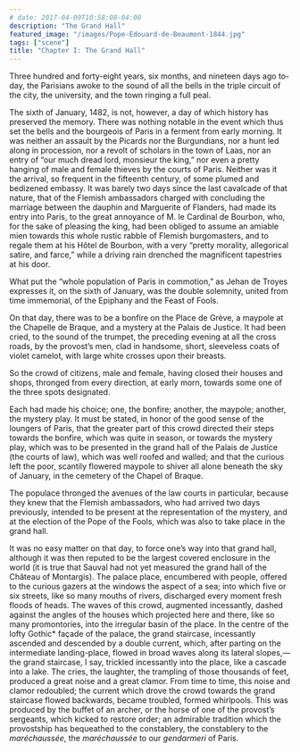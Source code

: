 ```yaml
---
# date: 2017-04-09T10:58:08-04:00
description: "The Grand Hall"
featured_image: "/images/Pope-Edouard-de-Beaumont-1844.jpg"
tags: ["scene"]
title: "Chapter I: The Grand Hall"
---
```


Three hundred and forty-eight years, six months, and nineteen days ago
to-day, the Parisians awoke to the sound of all the bells in the triple
circuit of the city, the university, and the town ringing a full peal.

The sixth of January, 1482, is not, however, a day of which history has
preserved the memory. There was nothing notable in the event which thus
set the bells and the bourgeois of Paris in a ferment from early morning.
It was neither an assault by the Picards nor the Burgundians, nor a hunt
led along in procession, nor a revolt of scholars in the town of Laas, nor
an entry of “our much dread lord, monsieur the king,” nor even a pretty
hanging of male and female thieves by the courts of Paris. Neither was it
the arrival, so frequent in the fifteenth century, of some plumed and
bedizened embassy. It was barely two days since the last cavalcade of that
nature, that of the Flemish ambassadors charged with concluding the
marriage between the dauphin and Marguerite of Flanders, had made its
entry into Paris, to the great annoyance of M. le Cardinal de Bourbon,
who, for the sake of pleasing the king, had been obliged to assume an
amiable mien towards this whole rustic rabble of Flemish burgomasters, and
to regale them at his Hôtel de Bourbon, with a very “pretty morality,
allegorical satire, and farce,” while a driving rain drenched the
magnificent tapestries at his door.

What put the “whole population of Paris in commotion,” as Jehan de Troyes
expresses it, on the sixth of January, was the double solemnity, united
from time immemorial, of the Epiphany and the Feast of Fools.

On that day, there was to be a bonfire on the Place de Grève, a maypole at
the Chapelle de Braque, and a mystery at the Palais de Justice. It had
been cried, to the sound of the trumpet, the preceding evening at all the
cross roads, by the provost’s men, clad in handsome, short, sleeveless
coats of violet camelot, with large white crosses upon their breasts.

So the crowd of citizens, male and female, having closed their houses and
shops, thronged from every direction, at early morn, towards some one of
the three spots designated.

Each had made his choice; one, the bonfire; another, the maypole; another,
the mystery play. It must be stated, in honor of the good sense of the
loungers of Paris, that the greater part of this crowd directed their
steps towards the bonfire, which was quite in season, or towards the
mystery play, which was to be presented in the grand hall of the Palais de
Justice (the courts of law), which was well roofed and walled; and that
the curious left the poor, scantily flowered maypole to shiver all alone
beneath the sky of January, in the cemetery of the Chapel of Braque.

The populace thronged the avenues of the law courts in particular, because
they knew that the Flemish ambassadors, who had arrived two days
previously, intended to be present at the representation of the mystery,
and at the election of the Pope of the Fools, which was also to take place
in the grand hall.

It was no easy matter on that day, to force one’s way into that grand
hall, although it was then reputed to be the largest covered enclosure in
the world (it is true that Sauval had not yet measured the grand hall of
the Château of Montargis). The palace place, encumbered with people,
offered to the curious gazers at the windows the aspect of a sea; into
which five or six streets, like so many mouths of rivers, discharged every
moment fresh floods of heads. The waves of this crowd, augmented
incessantly, dashed against the angles of the houses which projected here
and there, like so many promontories, into the irregular basin of the
place. In the centre of the lofty Gothic* façade of the palace, the grand
staircase, incessantly ascended and descended by a double current, which,
after parting on the intermediate landing-place, flowed in broad waves
along its lateral slopes,—the grand staircase, I say, trickled
incessantly into the place, like a cascade into a lake. The cries, the
laughter, the trampling of those thousands of feet, produced a great noise
and a great clamor. From time to time, this noise and clamor redoubled;
the current which drove the crowd towards the grand staircase flowed
backwards, became troubled, formed whirlpools. This was produced by the
buffet of an archer, or the horse of one of the provost’s sergeants, which
kicked to restore order; an admirable tradition which the provostship has
bequeathed to the constablery, the constablery to the _maréchaussée_,
the _maréchaussée_ to our _gendarmeri_ of Paris.
